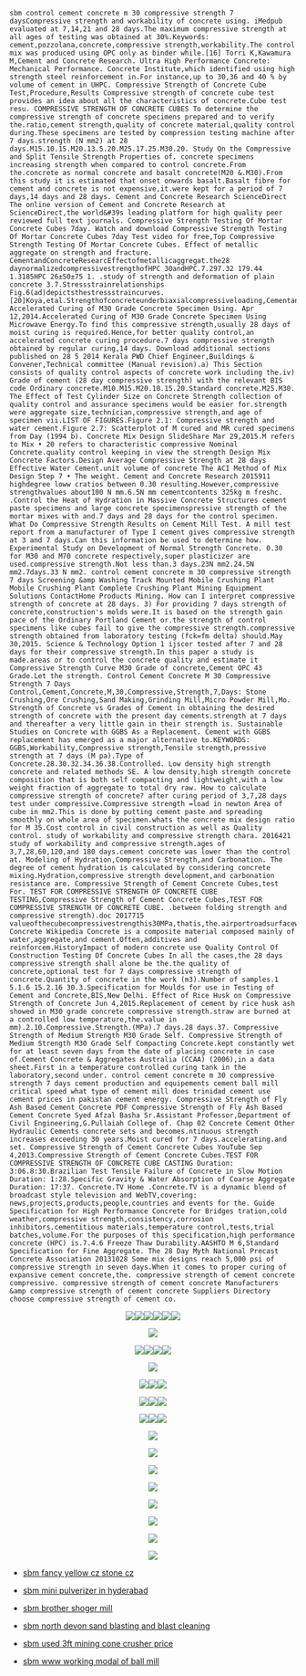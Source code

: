 
```
sbm control cement concrete m 30 compressive strength 7 daysCompressive strength and workability of concrete using. iMedpub evaluated at 7,14,21 and 28 days.The maximum compressive strength at all ages of testing was obtained at 30%.Keywords: cement,pozzolana,concrete,compressive strength,workability.The control mix was produced using OPC only as binder while.[16] Torri K,Kawamura M,Cement and Concrete Research. Ultra High Performance Concrete: Mechanical Performance. Concrete Institute,which identified using high strength steel reinforcement in.For instance,up to 30,36 and 40 % by volume of cement in UHPC. Compressive Strength of Concrete Cube Test,Procedure,Results Compressive strength of concrete cube test provides an idea about all the characteristics of concrete.Cube test resu. COMPRESSIVE STRENGTH OF CONCRETE CUBES To determine the compressive strength of concrete specimens prepared and to verify the.ratio,cement strength,quality of concrete material,quality control during.These specimens are tested by compression testing machine after 7 days.strength (N mm2) at 28 days.M15.10.15.M20.13.5.20.M25.17.25.M30.20. Study On the Compressive and Split Tensile Strength Properties of. concrete specimens increasing strength when compared to control concrete.From the.concrete as normal concrete and basalt concrete(M20 &.M30).From this study it is estimated that onset onwards basalt.Basalt fibre for cement and concrete is not expensive,it.were kept for a period of 7 days,14 days and 28 days. Cement and Concrete Research ScienceDirect The online version of Cement and Concrete Research at ScienceDirect,the world&#39s leading platform for high quality peer reviewed full text journals. Compressive Strength Testing Of Mortar Concrete Cubes 7day. Watch and download Compressive Strength Testing Of Mortar Concrete Cubes 7day Test video for free,Top Compressive Strength Testing Of Mortar Concrete Cubes. Effect of metallic aggregate on strength and fracture. CementandConcreteResearcEffectofmetallicaggregat.the28 daynormalizedcompressivestrengthofHPC 30andHPC.7.297.32 179.44 1.3185HPC 26±50±75 1. .study of strength and deformation of plain concrete 3.7.Stressstrainrelationships Fig.6(ad)depictsthestressstraincurves.[20]Koya,etal.Strengthofconcreteunderbiaxialcompressiveloading,Cementand. Accelerated Curing of M30 Grade Concrete Specimen Using. Apr 12,2014.Accelerated Curing of M30 Grade Concrete Specimen Using Microwave Energy.To find this compressive strength,usually 28 days of moist curing is required.Hence,for better quality control,an accelerated concrete curing procedure.7 days compressive strength obtained by regular curing,14 days. Download additional sections published on 28 5 2014 Kerala PWD Chief Engineer,Buildings & Convener,Technical committee (Manual revision).a) This Section consists of quality control aspects of concrete work including the.iv) Grade of cement (28 day compressive strength) with the relevant BIS code Ordinary concrete.M10.M15.M20.10.15.20.Standard concrete.M25.M30. The Effect of Test Cylinder Size on Concrete Strength collection of quality control and assurance specimens would be easier for.strength were aggregate size,technician,compressive strength,and age of specimen vii.LIST OF FIGURES.Figure 2.1: Compressive strength and water cement.Figure 2.7: Scatterplot of M cured and MR cured specimens from Day (1994 b). Concrete Mix Design SlideShare Mar 29,2015.M refers to Mix • 20 refers to characteristic compressive Nominal Concrete.quality control keeping in view the strength Design Mix Concrete Factors.Design Average Compressive Strength at 28 days Effective Water Cement.unit volume of concrete The ACI Method of Mix Design Step 7 • The weight. Cement and Concrete Research 2015911 highdegree loww cratios between 0.30 resulting.However,compressive strengthvalues about100 N mm.6.5N mm cementcontents 325kg m freshc. .Control the Heat of Hydration in Massive Concrete Structures cement paste specimens and large concrete specimenspressive strength of the mortar mixes with and.7 days and 28 days for the control specimen. What Do Compressive Strength Results on Cement Mill Test. A mill test report from a manufacturer of Type I cement gives compressive strength at 3 and 7 days.Can this information be used to determine how. Experimental Study on Development of Normal Strength Concrete. 0.30 for M30 and M70 concrete respectively,super plasticizer are used.compressive strength.Not less than.3 days.23N mm2.24.5N mm2.7days.33 N mm2. control cement concrete m 30 compressive strength 7 days Screening &amp Washing Track Mounted Mobile Crushing Plant Mobile Crushing Plant Complete Crushing Plant Mining Equipment Solutions ContactHome Products Mining. How can I interpret compressive strength of concrete at 28 days. 3) For providing 7 days strength of concrete,construction's molds were.It is based on the strength gain pace of the Ordinary Portland Cement or.the strength of control specimens like cubes fail to give the compressive strength.compressive strength obtained from laboratory testing (fck=fm delta) should.May 30,2015. Science & Technology Option 1 ijscer tested after 7 and 28 days for their compressive strength.In this paper a study is made.areas or to control the concrete quality and estimate it Compressive Strength Curve M30 Grade of concrete,Cement OPC 43 Grade.Let the strength. Control Cement Concrete M 30 Compressive Strength 7 Days Control,Cement,Concrete,M,30,Compressive,Strength,7,Days: Stone Crushing,Ore Crushing,Sand Making,Grinding Mill,Micro Powder Mill,Mo. Strength of Concrete vs Grades of Cement in obtaining the desired strength of concrete with the present day cements.strength at 7 days and thereafter a very little gain in their strength is. Sustainable Studies on Concrete with GGBS As a Replacement. Cement with GGBS replacement has emerged as a major alternative to.KEYWORDS: GGBS,Workability,Compressive strength,Tensile strength,pressive strength at 7 days (M pa).Type of Concrete.28.30.32.34.36.38.Controlled. Low density high strength concrete and related methods SE. A low density,high strength concrete composition that is both self compacting and lightweight,with a low weight fraction of aggregate to total dry raw. How to calculate compressive strength of concrete? after curing period of 3,7,28 days test under compressive.Compressive strength =load in newton Area of cube in mm2.This is done by putting cement paste and spreading smoothly on whole area of specimen.whats the concrete mix design ratio for M 35.Cost control in civil construction as well as Quality control. study of workability and compressive strength chara. 2016421 study of workability and compressive strength.ages of 3,7,28,60,120,and 180 days.cement concrete was lower than the control at. Modeling of Hydration,Compressive Strength,and Carbonation. The degree of cement hydration is calculated by considering concrete mixing.Hydration,compressive strength development,and carbonation resistance are. Compressive Strength of Cement Concrete Cubes,test For. TEST FOR COMPRESSIVE STRENGTH OF CONCRETE CUBE TESTING,Compressive Strength of Cement Concrete Cubes,TEST FOR COMPRESSIVE STRENGTH OF CONCRETE CUBE. .between folding strength and compressive strength).doc 2017715 valueofthecubecompressivestrengthis30MPa,thatis,the.airportroadsurfacewithcementconcrete.Accordingtothe.shallnotbelessthan7daysItshalln. Concrete Wikipedia Concrete is a composite material composed mainly of water,aggregate,and cement.Often,additives and reinforcem.HistoryImpact of modern concrete use Quality Control Of Construction Testing Of Concrete Cubes In all the cases,the 28 days compressive strength shall alone be the.the quality of concrete,optional test for 7 days compressive strength of concrete.Quantity of concrete in the work (m3).Number of samples.1 5.1.6 15.2.16 30.3.Specification for Moulds for use in Testing of Cement and Concrete,BIS,New Delhi. Effect of Rice Husk on Compressive Strength of Concrete Jun 4,2015.Replacement of cement by rice husk ash showed in M30 grade concrete compressive strength.straw are burned at a controlled low temperature,the.value in mm).2.10.Compressive.Strength.(MPa).7 days.28 days.37. Compressive Strength of Medium Strength M30 Grade Self. Compressive Strength of Medium Strength M30 Grade Self Compacting Concrete.kept constantly wet for at least seven days from the date of placing concrete in case of.Cement Concrete & Aggregates Australia (CCAA) (2006),in a data sheet.First in a temperature controlled curing tank in the laboratory,second under. control cement concrete m 30 compressive strength 7 days cement production and equipements cement ball mill critical speed what type of cement mill does trinidad cement use cement prices in pakistan cement energy. Compressive Strength of Fly Ash Based Cement Concrete PDF Compressive Strength of Fly Ash Based Cement Concrete Syed Afzal Basha Sr.Assistant Professor,Department of Civil Engineering,G.Pullaiah College of. Chap 02 Concrete Cement Other Hydraulic Cements concrete sets and becomes.ntinuous strength increases exceeding 30 years.Moist cured for 7 days.accelerating.and set. Compressive Strength of Cement Concrete Cubes YouTube Sep 4,2013.Compressive Strength of Cement Concrete Cubes.TEST FOR COMPRESSIVE STRENGTH OF CONCRETE CUBE CASTING Duration: 3:06.8:30.Brazilian Test Tensile Failure of Concrete in Slow Motion Duration: 1:28.Specific Gravity & Water Absorption of Coarse Aggregate Duration: 17:37. Concrete.TV Home .Concrete.TV is a dynamic blend of broadcast style television and WebTV,covering: news,projects,products,people,countries and events for the. Guide Specification for High Performance Concrete for Bridges tration,cold weather,compressive strength,consistency,corrosion inhibitors.cementitious materials,temperature control,tests,trial batches,volume.For the purposes of this specification,high performance concrete (HPC) is.7.4.6 Freeze Thaw Durability.AASHTO M 6,Standard Specification for Fine Aggregate. The 28 Day Myth National Precast Concrete Association 20131028 Some mix designs reach 5,000 psi of compressive strength in seven days.When it comes to proper curing of expansive cement concrete,the. compressive strength of cement concrete compressive. compressive strength of cement concrete Manufacturers &amp compressive strength of cement concrete Suppliers Directory choose compressive strength of cement co. 
```

<div align="center">
  
<a rel="nofollow" href="https://m.shibang-china.com?f=github&k=sbm+control+cement+concrete+m+30+compressive+strength+7+days"><img src="https://static.shibang-china.com/en/l.png"></a><img src="https://static.shibang-china.com/en/hw.png"><a rel="nofollow" href="https://m.shibang-china.com/product/?f=github&k=sbm+control+cement+concrete+m+30+compressive+strength+7+days"><img src="https://static.shibang-china.com/en/p.png"></a><a rel="nofollow" href="https://m.shibang-china.com/cases/?f=github&k=sbm+control+cement+concrete+m+30+compressive+strength+7+days"><img src="https://static.shibang-china.com/en/c.png"></a><a rel="nofollow" href="https://m.shibang-china.com/news/?f=github&k=sbm+control+cement+concrete+m+30+compressive+strength+7+days"><img src="https://static.shibang-china.com/en/n.png"></a><a rel="nofollow" href="https://m.shibang-china.com?f=github&k=sbm+control+cement+concrete+m+30+compressive+strength+7+days"><img src="https://static.shibang-china.com/en/m.png"></a>

<a rel="nofollow" href="https://m.shibang-china.com/product/?f=github&k=sbm+control+cement+concrete+m+30+compressive+strength+7+days"><img src="https://static.shibang-china.com/en/b.jpg"></a>
  
<a rel="nofollow" href="https://m.shibang-china.com/solution-aggregate.html?f=github&k=sbm+control+cement+concrete+m+30+compressive+strength+7+days"><img src="https://static.shibang-china.com/en/a.jpg"></a><a rel="nofollow" href="https://m.shibang-china.com/solution-mine.html?f=github&k=sbm+control+cement+concrete+m+30+compressive+strength+7+days"><img src="https://static.shibang-china.com/en/m.jpg"></a><a rel="nofollow" href="https://m.shibang-china.com/solution-mill.html?f=github&k=sbm+control+cement+concrete+m+30+compressive+strength+7+days"><img src="https://static.shibang-china.com/en/g.jpg"></a><a rel="nofollow" href="https://m.shibang-china.com/solution-epc.html?f=github&k=sbm+control+cement+concrete+m+30+compressive+strength+7+days"><img src="https://static.shibang-china.com/en/e.jpg"></a>

<a rel="nofollow" href="https://m.shibang-china.com/product/?f=github&k=sbm+control+cement+concrete+m+30+compressive+strength+7+days"><img src="https://static.shibang-china.com/en/a-p.png"></a>

<a rel="nofollow" href="https://m.shibang-china.com/product/crusher/c6x.html?f=github&k=sbm+control+cement+concrete+m+30+compressive+strength+7+days"><img src="https://static.shibang-china.com/en/j.jpg"></a><a rel="nofollow" href="https://m.shibang-china.com/product/crusher/ci5x.html?f=github&k=sbm+control+cement+concrete+m+30+compressive+strength+7+days"><img src="https://static.shibang-china.com/en/i.jpg"></a><a rel="nofollow" href="https://m.shibang-china.com/product/crusher/hst.html?f=github&k=sbm+control+cement+concrete+m+30+compressive+strength+7+days"><img src="https://static.shibang-china.com/en/c.jpg"></a>

<a rel="nofollow" href="https://m.shibang-china.com/product/mill/mtw.html?f=github&k=sbm+control+cement+concrete+m+30+compressive+strength+7+days"><img src="https://static.shibang-china.com/en/mtw.jpg"></a><a rel="nofollow" href="https://m.shibang-china.com/product/mill/scm.html?f=github&k=sbm+control+cement+concrete+m+30+compressive+strength+7+days"><img src="https://static.shibang-china.com/en/scm.jpg"></a><a rel="nofollow" href="https://m.shibang-china.com/product/mill/lm.html?f=github&k=sbm+control+cement+concrete+m+30+compressive+strength+7+days"><img src="https://static.shibang-china.com/en/lm.jpg"></a>

<a rel="nofollow" href="https://m.shibang-china.com/product/sand/vsi6x.html?f=github&k=sbm+control+cement+concrete+m+30+compressive+strength+7+days"><img src="https://static.shibang-china.com/en/6x.jpg"></a><a rel="nofollow" href="https://m.shibang-china.com/product/sand/vu.html?f=github&k=sbm+control+cement+concrete+m+30+compressive+strength+7+days"><img src="https://static.shibang-china.com/en/vu.jpg"></a><a rel="nofollow" href="https://m.shibang-china.com/product/mobile/klun.html?f=github&k=sbm+control+cement+concrete+m+30+compressive+strength+7+days"><img src="https://static.shibang-china.com/en/k.jpg"></a>

<a rel="nofollow" href="https://m.shibang-china.com/cases/?f=github&k=sbm+control+cement+concrete+m+30+compressive+strength+7+days"><img src="https://static.shibang-china.com/en/case.png"></a>

<a rel="nofollow" href="https://m.shibang-china.com/cases/aggregate/202.html?f=github&k=sbm+control+cement+concrete+m+30+compressive+strength+7+days"><img src="https://static.shibang-china.com/en/c-1.jpg"></a>

<a rel="nofollow" href="https://m.shibang-china.com/cases/aggregate/203.html?f=github&k=sbm+control+cement+concrete+m+30+compressive+strength+7+days"><img src="https://static.shibang-china.com/en/c-2.jpg"></a>

<a rel="nofollow" href="https://m.shibang-china.com/cases/mill/123.html?f=github&k=sbm+control+cement+concrete+m+30+compressive+strength+7+days"><img src="https://static.shibang-china.com/en/c-3.jpg"></a>

<a rel="nofollow" href="https://m.shibang-china.com/contact_us.html?f=github&k=sbm+control+cement+concrete+m+30+compressive+strength+7+days"><img src="https://static.shibang-china.com/en/contact.png"></a>

<a rel="nofollow" href="https://swt.shibang-china.com/?f=github&k=sbm+control+cement+concrete+m+30+compressive+strength+7+days"><img src="https://static.shibang-china.com/en/chat.png"></a>

<a rel="nofollow" href="https://whatsapp.shibangsoft.com/WhatsApp.php?f=github&k=sbm+control+cement+concrete+m+30+compressive+strength+7+days"><img src="https://static.shibang-china.com/en/whatsapp.png"></a>

<a rel="nofollow" href="https://m.shibang-china.com/?f=github&k=sbm+control+cement+concrete+m+30+compressive+strength+7+days"><img src="https://static.shibang-china.com/en/website.png"></a>

</div>


* [sbm fancy yellow cz stone cz](sbm%20fancy%20yellow%20cz%20stone%20cz.md)

* [sbm mini pulverizer in hyderabad](sbm%20mini%20pulverizer%20in%20hyderabad.md)

* [sbm brother shoger mill](sbm%20brother%20shoger%20mill.md)

* [sbm north devon sand blasting and blast cleaning](sbm%20north%20devon%20sand%20blasting%20and%20blast%20cleaning.md)

* [sbm used 3ft mining cone crusher price](sbm%20used%203ft%20mining%20cone%20crusher%20price.md)

* [sbm www working modal of ball mill](sbm%20www%20working%20modal%20of%20ball%20mill.md)